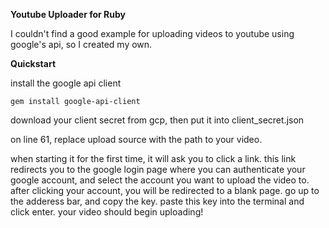 **Youtube Uploader for Ruby**

I couldn't find a good example for uploading videos to youtube using google's api, so I created my own. 

**Quickstart**

install the google api client

`gem install google-api-client`

download your client secret from gcp, then put it into client_secret.json

on line 61, replace upload source with the path to your video.

when starting it for the first time, it will ask you to click a link. this link redirects you to the google login page where you can authenticate your google account, and select the account you want to upload the video to. after clicking your account, you will be redirected to a blank page. go up to the adderess bar, and copy the key. paste this key into the terminal and click enter. 
your video should begin uploading!


